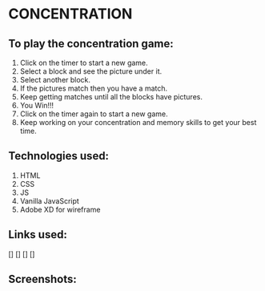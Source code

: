 # CONCENTRATION

## To play the concentration game:

1. Click on the timer to start a new game.
2. Select a block and see the picture under it.
3. Select another block.
4. If the pictures match then you have a match.
5. Keep getting matches until all the blocks have pictures.
6. You Win!!!
7. Click on the timer again to start a new game.
8. Keep working on your concentration and memory skills to get your best time.

## Technologies used:

1. HTML
2. CSS
3. JS
4. Vanilla JavaScript
5. Adobe XD for wireframe 

## Links used:
[]
[]
[]
[]


## Screenshots: